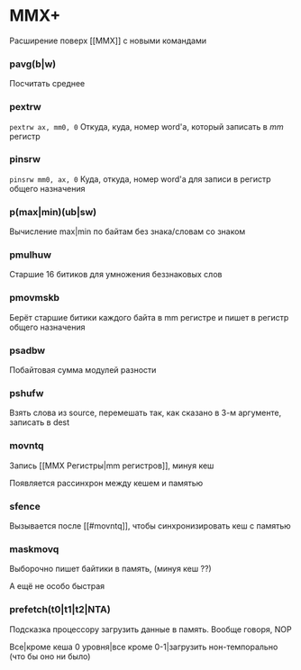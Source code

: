 # MMX+

Расширение поверх [[MMX]] с новыми командами

### pavg(b|w)

Посчитать среднее

### pextrw

`pextrw ax, mm0, 0`
Откуда, куда, номер word'а, который записать в _mm_ регистр

### pinsrw

`pinsrw mm0, ax, 0`
Куда, откуда, номер word'а для записи в регистр общего назначения

### p(max|min)(ub|sw)

Вычисление max|min по байтам без знака/словам со знаком

### pmulhuw

Старшие 16 битиков для умножения беззнаковых слов

### pmovmskb

Берёт старшие битики каждого байта в mm регистре и пишет в регистр общего назначения

### psadbw

Побайтовая сумма модулей разности

### pshufw

Взять слова из source, перемешать так, как сказано в 3-м аргументе, записать в dest

### movntq

Запись [[MMX Регистры|mm регистров]], минуя кеш

Появляется рассинхрон между кешем и памятью

### sfence

Вызывается после [[#movntq]], чтобы синхронизировать кеш с памятью

### maskmovq

Выборочно пишет байтики в память, (минуя кеш ??)

А ещё не особо быстрая

### prefetch(t0|t1|t2|NTA)

Подсказка процессору загрузить данные в память. Вообще говоря, NOP

Все|кроме кеша 0 уровня|все кроме 0-1|загрузить нон-темпорально (что бы оно ни было)

